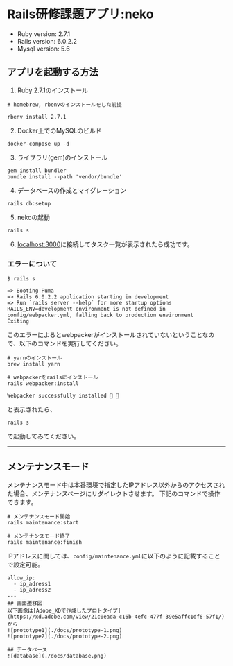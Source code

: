 # Rails研修課題アプリ:neko

* Ruby version: 2.7.1
* Rails version: 6.0.2.2
* Mysql version: 5.6

## アプリを起動する方法
1. Ruby 2.7.1のインストール
```shell
# homebrew, rbenvのインストールをした前提

rbenv install 2.7.1
```

2. Docker上でのMySQLのビルド
```shell
docker-compose up -d
```

3. ライブラリ(gem)のインストール
```shell
gem install bundler
bundle install --path 'vendor/bundle'
```
4. データベースの作成とマイグレーション
```shell
rails db:setup
```

5. nekoの起動
```shell
rails s
```
6. [localhost:3000](http://localhost:3000/)に接続してタスク一覧が表示されたら成功です。


### エラーについて
```shell
$ rails s

=> Booting Puma
=> Rails 6.0.2.2 application starting in development
=> Run `rails server --help` for more startup options
RAILS_ENV=development environment is not defined in config/webpacker.yml, falling back to production environment
Exiting
```
このエラーによるとwebpackerがインストールされていないということなので、以下のコマンドを実行してください。

```shell
# yarnのインストール
brew install yarn

# webpackerをrailsにインストール
rails webpacker:install
```

```shell
Webpacker successfully installed 🎉 🍰
```
と表示されたら、

```shell
rails s
```
で起動してみてください。

---
## メンテナンスモード
メンテナンスモード中は本番環境で指定したIPアドレス以外からのアクセスされた場合、メンテナンスページにリダイレクトさせます。
下記のコマンドで操作できます。
```shell
# メンテナンスモード開始
rails maintenance:start

# メンテナンスモード終了
rails maintenance:finish
```

IPアドレスに関しては、`config/maintenance.yml`に以下のように記載することで設定可能。
```
allow_ip:
  - ip_adress1
  - ip_adress2
---
## 画面遷移図
以下画像は[Adobe_XDで作成したプロトタイプ](https://xd.adobe.com/view/21c0eada-c16b-4efc-477f-39e5affc1df6-57f1/)から
![prototype1](./docs/prototype-1.png)
![prototype2](./docs/prototype-2.png)

## データベース
![database](./docs/database.png)
